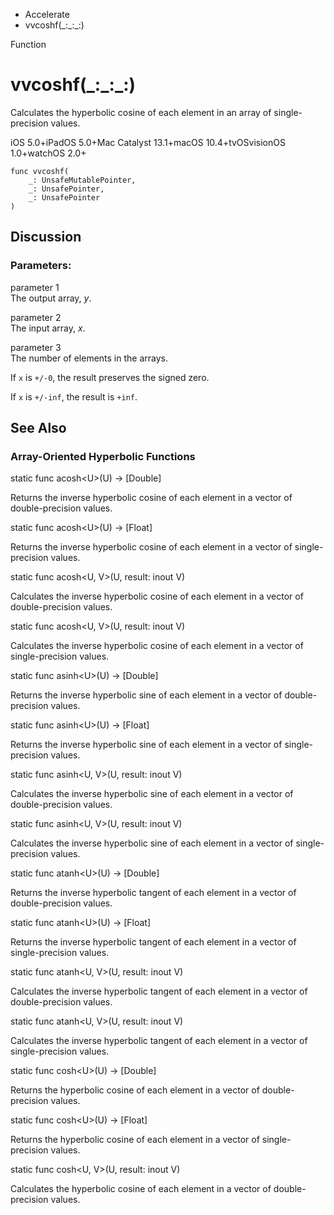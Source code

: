 

- Accelerate
-  vvcoshf(\_:\_:\_:) 

Function

# vvcoshf(\_:\_:\_:)

Calculates the hyperbolic cosine of each element in an array of single-precision values.

iOS 5.0+iPadOS 5.0+Mac Catalyst 13.1+macOS 10.4+tvOSvisionOS 1.0+watchOS 2.0+

``` source
func vvcoshf(
    _: UnsafeMutablePointer,
    _: UnsafePointer,
    _: UnsafePointer
)
```

## Discussion

### Parameters:

parameter 1  
The output array, *y*.

parameter 2  
The input array, *x*.

parameter 3  
The number of elements in the arrays.

If `x` is `+/-0`, the result preserves the signed zero.

If `x` is `+/-inf`, the result is `+inf`.

## See Also

### Array-Oriented Hyperbolic Functions

static func acosh&lt;U>(U) -> [Double]

Returns the inverse hyperbolic cosine of each element in a vector of double-precision values.

static func acosh&lt;U>(U) -> [Float]

Returns the inverse hyperbolic cosine of each element in a vector of single-precision values.

static func acosh&lt;U, V>(U, result: inout V)

Calculates the inverse hyperbolic cosine of each element in a vector of double-precision values.

static func acosh&lt;U, V>(U, result: inout V)

Calculates the inverse hyperbolic cosine of each element in a vector of single-precision values.

static func asinh&lt;U>(U) -> [Double]

Returns the inverse hyperbolic sine of each element in a vector of double-precision values.

static func asinh&lt;U>(U) -> [Float]

Returns the inverse hyperbolic sine of each element in a vector of single-precision values.

static func asinh&lt;U, V>(U, result: inout V)

Calculates the inverse hyperbolic sine of each element in a vector of double-precision values.

static func asinh&lt;U, V>(U, result: inout V)

Calculates the inverse hyperbolic sine of each element in a vector of single-precision values.

static func atanh&lt;U>(U) -> [Double]

Returns the inverse hyperbolic tangent of each element in a vector of double-precision values.

static func atanh&lt;U>(U) -> [Float]

Returns the inverse hyperbolic tangent of each element in a vector of single-precision values.

static func atanh&lt;U, V>(U, result: inout V)

Calculates the inverse hyperbolic tangent of each element in a vector of double-precision values.

static func atanh&lt;U, V>(U, result: inout V)

Calculates the inverse hyperbolic tangent of each element in a vector of single-precision values.

static func cosh&lt;U>(U) -> [Double]

Returns the hyperbolic cosine of each element in a vector of double-precision values.

static func cosh&lt;U>(U) -> [Float]

Returns the hyperbolic cosine of each element in a vector of single-precision values.

static func cosh&lt;U, V>(U, result: inout V)

Calculates the hyperbolic cosine of each element in a vector of double-precision values.

